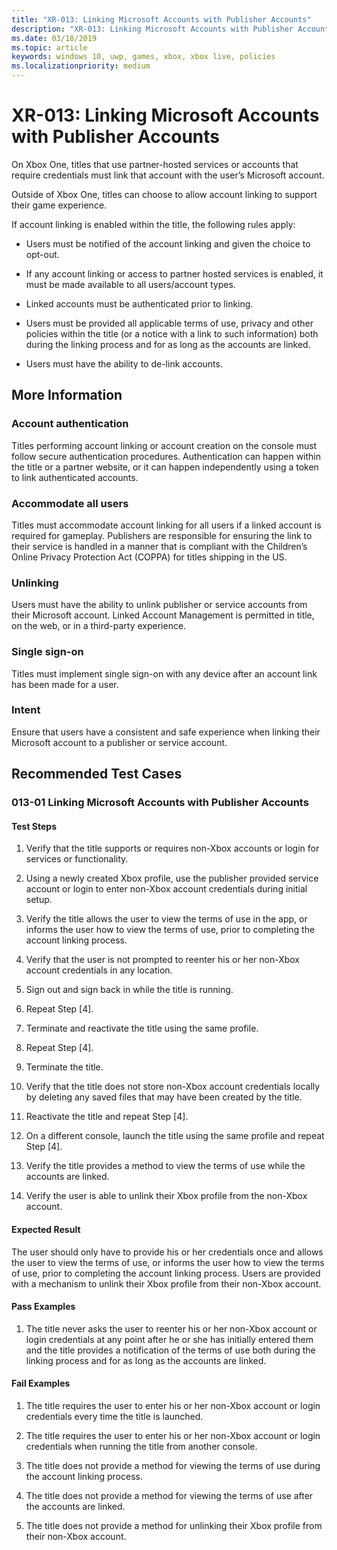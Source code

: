 ```yaml
---
title: "XR-013: Linking Microsoft Accounts with Publisher Accounts"
description: "XR-013: Linking Microsoft Accounts with Publisher Accounts."
ms.date: 03/18/2019
ms.topic: article
keywords: windows 10, uwp, games, xbox, xbox live, policies
ms.localizationpriority: medium
---
```


# XR-013: Linking Microsoft Accounts with Publisher Accounts

On Xbox One, titles that use partner-hosted services or accounts that require credentials must link that account with the user’s Microsoft account.  

Outside of Xbox One, titles can choose to allow account linking to support their game experience.  

If account linking is enabled within the title, the following rules apply:

* Users must be notified of the account linking and given the choice to opt-out.

* If any account linking or access to partner hosted services is enabled, it must be made available to all users/account types.

* Linked accounts must be authenticated prior to linking.

* Users must be provided all applicable terms of use, privacy and other policies within the title (or a notice with a link to such information) both during the linking process and for as long as the accounts are linked.

* Users must have the ability to de-link accounts.


## More Information


### Account authentication

Titles performing account linking or account creation on the console must follow secure authentication procedures. Authentication can happen within the title or a partner website, or it can happen independently using a token to link authenticated accounts.


### Accommodate all users

Titles must accommodate account linking for all users if a linked account is required for gameplay. Publishers are responsible for ensuring the link to their service is handled in a manner that is compliant with the Children’s Online Privacy Protection Act (COPPA) for titles shipping in the US.


### Unlinking

Users must have the ability to unlink publisher or service accounts from their Microsoft account. Linked Account Management is permitted in title, on the web, or in a third-party experience.


### Single sign-on

Titles must implement single sign-on with any device after an account link has been made for a user.


### Intent

Ensure that users have a consistent and safe experience when linking their Microsoft account to a publisher or service account.


## Recommended Test Cases


### 013-01 Linking Microsoft Accounts with Publisher Accounts


#### Test Steps

1. Verify that the title supports or requires non-Xbox accounts or login for services or functionality.

2. Using a newly created Xbox profile, use the publisher provided service account or login to enter non-Xbox account credentials during initial setup.

3. Verify the title allows the user to view the terms of use in the app, or informs the user how to view the terms of use, prior to completing the account linking process.

4. Verify that the user is not prompted to reenter his or her non-Xbox account credentials in any location.

5. Sign out and sign back in while the title is running.

6. Repeat Step [4].

7. Terminate and reactivate the title using the same profile.

8. Repeat Step [4].

9. Terminate the title.

10. Verify that the title does not store non-Xbox account credentials locally by deleting any saved files that may have been created by the title.

11. Reactivate the title and repeat Step [4].

12. On a different console, launch the title using the same profile and repeat Step [4].

13. Verify the title provides a method to view the terms of use while the accounts are linked.

14. Verify the user is able to unlink their Xbox profile from the non-Xbox account.  


#### Expected Result

The user should only have to provide his or her credentials once and allows the user to view the terms of use, or informs the user how to view the terms of use, prior to completing the account linking process. Users are provided with a mechanism to unlink their Xbox profile from their non-Xbox account.  


#### Pass Examples

1. The title never asks the user to reenter his or her non-Xbox account or login credentials at any point after he or she has initially entered them and the title provides a notification of the terms of use both during the linking process and for as long as the accounts are linked.  

#### Fail Examples

1. The title requires the user to enter his or her non-Xbox account or login credentials every time the title is launched.

2. The title requires the user to enter his or her non-Xbox account or login credentials when running the title from another console.

3. The title does not provide a method for viewing the terms of use during the account linking process.

4. The title does not provide a method for viewing the terms of use after the accounts are linked.

5. The title does not provide a method for unlinking their Xbox profile from their non-Xbox account.  

